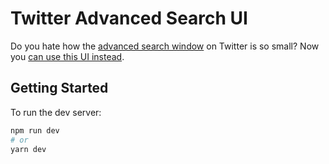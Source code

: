 # Twitter Advanced Search UI 

Do you hate how the [advanced search window](https://twitter.com/search-advanced) on Twitter is so small? Now you [can use this UI instead](http://twitter-advanced-search-ui.vercel.app/).

## Getting Started

To run the dev server:

```bash
npm run dev
# or
yarn dev
```

